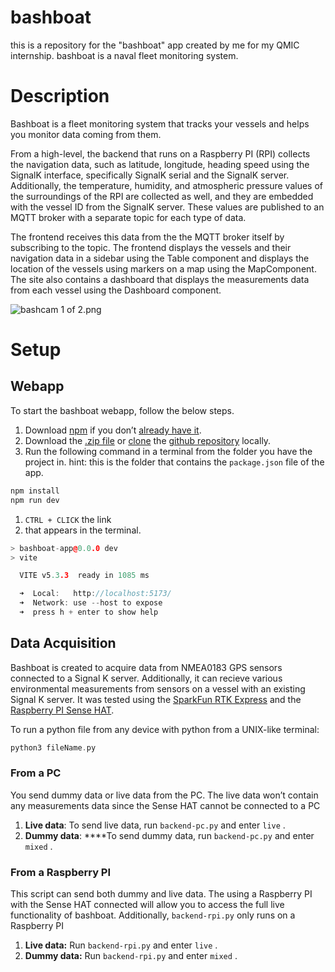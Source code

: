 # bashboat

this is a repository for the "bashboat" app created by me for my QMIC internship. bashboat is a naval fleet monitoring system.

# Description

Bashboat is a fleet monitoring system that tracks your vessels and helps you monitor data coming from them.

From a high-level, the backend that runs on a Raspberry PI (RPI) collects the navigation data, such as latitude, longitude, heading speed using the SignalK interface, specifically SignalK serial and the SignalK server. Additionally, the temperature, humidity, and atmospheric pressure values of the surroundings of the RPI are collected as well, and they are embedded with the vessel ID from the SignalK server. These values are published to an MQTT broker with a separate topic for each type of data.

The frontend receives this data from the the MQTT broker itself by subscribing to the topic. The frontend displays the vessels and their navigation data in a sidebar using the Table component and displays the location of the vessels using markers on a map using the MapComponent. The site also contains a dashboard that displays the measurements data from each vessel using the Dashboard component.

![bashcam 1 of 2.png](https://prod-files-secure.s3.us-west-2.amazonaws.com/5850a12c-734b-4d24-a8f5-70c765851d57/baa819a3-4e23-4dff-b6f4-9499c2ba343a/bashcam_1_of_2.png)

# Setup

## Webapp

To start the bashboat webapp, follow the below steps.

1. Download [npm](https://docs.npmjs.com/downloading-and-installing-node-js-and-npm) if you don’t [already have it](https://docs.npmjs.com/downloading-and-installing-node-js-and-npm#:~:text=js%20and%20npm-,Checking%20your%20version%20of%20npm%20and%20Node.js,-To%20see%20if).
2. Download the [.zip file](https://docs.github.com/en/repositories/working-with-files/using-files/downloading-source-code-archives#:~:text=a%20repository.%22-,Downloading%20source%20code%20archives,-You%20can%20download) or [clone](https://learn.microsoft.com/en-us/azure/developer/javascript/how-to/with-visual-studio-code/clone-github-repository?tabs=command-palette#:~:text=Clone%20and%20use%20a%20GitHub%20repository%20in%20Visual%20Studio%20Code) the [github repository](https://github.com/mombash/bashboat) locally.
3. Run the following command in a terminal from the folder you have the project in.
   hint: this is the folder that contains the `package.json` file of the app.

```cpp
npm install
npm run dev
```

1. `CTRL + CLICK` the link
2. that appears in the terminal.

```cpp
> bashboat-app@0.0.0 dev
> vite

  VITE v5.3.3  ready in 1085 ms

  ➜  Local:   http://localhost:5173/
  ➜  Network: use --host to expose
  ➜  press h + enter to show help
```

## Data Acquisition

Bashboat is created to acquire data from NMEA0183 GPS sensors connected to a Signal K server. Additionally, it can recieve various environmental measurements from sensors on a vessel with an existing Signal K server. It was tested using the [SparkFun RTK Express](https://www.sparkfun.com/products/18442) and the [Raspberry PI Sense HAT](https://www.raspberrypi.com/products/sense-hat/).

To run a python file from any device with python from a UNIX-like terminal:

```cpp
python3 fileName.py
```

### From a PC

You send dummy data or live data from the PC. The live data won’t contain any measurements data since the Sense HAT cannot be connected to a PC

1. **Live data**: To send live data, run `backend-pc.py` and enter `live` .
2. **Dummy data**: \*\*\*\*To send dummy data, run `backend-pc.py` and enter `mixed` .

### From a Raspberry PI

This script can send both dummy and live data. The using a Raspberry PI with the Sense HAT connected will allow you to access the full live functionality of bashboat. Additionally, `backend-rpi.py` only runs on a Raspberry PI

1. **Live data:** Run `backend-rpi.py` and enter `live` .
2. **Dummy data:** Run `backend-rpi.py` and enter `mixed` .
